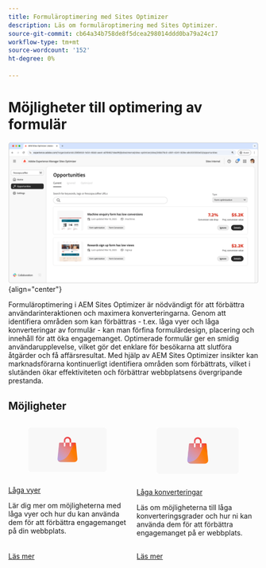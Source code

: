 ```yaml
---
title: Formuläroptimering med Sites Optimizer
description: Läs om formuläroptimering med Sites Optimizer.
source-git-commit: cb64a34b758de8f5dcea298014ddd0ba79a24c17
workflow-type: tm+mt
source-wordcount: '152'
ht-degree: 0%

---
```



# Möjligheter till optimering av formulär

![Formuläroptimeringsmöjligheter](./assets/form-optimization/hero.png){align="center"}

Formuläroptimering i AEM Sites Optimizer är nödvändigt för att förbättra användarinteraktionen och maximera konverteringarna. Genom att identifiera områden som kan förbättras - t.ex. låga vyer och låga konverteringar av formulär - kan man förfina formulärdesign, placering och innehåll för att öka engagemanget. Optimerade formulär ger en smidig användarupplevelse, vilket gör det enklare för besökarna att slutföra åtgärder och få affärsresultat. Med hjälp av AEM Sites Optimizer insikter kan marknadsförarna kontinuerligt identifiera områden som förbättrats, vilket i slutänden ökar effektiviteten och förbättrar webbplatsens övergripande prestanda.

## Möjligheter

<!-- CARDS
 
* ../documentation/opportunities/low-views.md
  {title=Low views}
  {image=../assets/common/card-bag.png}
* ../documentation/opportunities/low-conversions.md
  {title=Low conversions}
  {image=../assets/common/card-bag.png}

--->
<!-- START CARDS HTML - DO NOT MODIFY BY HAND -->
<div class="columns">
    <div class="column is-half-tablet is-half-desktop is-one-third-widescreen" aria-label="Low views">
        <div class="card" style="height: 100%; display: flex; flex-direction: column; height: 100%;">
            <div class="card-image">
                <figure class="image x-is-16by9">
                    <a href="../documentation/opportunities/low-views.md" title="Låga vyer" target="_blank" rel="referrer">
                        <img class="is-bordered-r-small" src="../assets/common/card-bag.png" alt="Låga vyer"
                             style="width: 100%; aspect-ratio: 16 / 9; object-fit: cover; overflow: hidden; display: block; margin: auto;">
                    </a>
                </figure>
            </div>
            <div class="card-content is-padded-small" style="display: flex; flex-direction: column; flex-grow: 1; justify-content: space-between;">
                <div class="top-card-content">
                    <p class="headline is-size-6 has-text-weight-bold">
                        <a href="../documentation/opportunities/low-views.md" target="_blank" rel="referrer" title="Låga vyer">Låga vyer</a>
                    </p>
                    <p class="is-size-6">Lär dig mer om möjligheterna med låga vyer och hur du kan använda dem för att förbättra engagemanget på din webbplats.</p>
                </div>
                <a href="../documentation/opportunities/low-views.md" target="_blank" rel="referrer" class="spectrum-Button spectrum-Button--outline spectrum-Button--primary spectrum-Button--sizeM" style="align-self: flex-start; margin-top: 1rem;">
                    <span class="spectrum-Button-label has-no-wrap has-text-weight-bold">Läs mer</span>
                </a>
            </div>
        </div>
    </div>
    <div class="column is-half-tablet is-half-desktop is-one-third-widescreen" aria-label="Low conversions">
        <div class="card" style="height: 100%; display: flex; flex-direction: column; height: 100%;">
            <div class="card-image">
                <figure class="image x-is-16by9">
                    <a href="../documentation/opportunities/low-conversions.md" title="Låga konverteringar" target="_blank" rel="referrer">
                        <img class="is-bordered-r-small" src="../assets/common/card-bag.png" alt="Låga konverteringar"
                             style="width: 100%; aspect-ratio: 16 / 9; object-fit: cover; overflow: hidden; display: block; margin: auto;">
                    </a>
                </figure>
            </div>
            <div class="card-content is-padded-small" style="display: flex; flex-direction: column; flex-grow: 1; justify-content: space-between;">
                <div class="top-card-content">
                    <p class="headline is-size-6 has-text-weight-bold">
                        <a href="../documentation/opportunities/low-conversions.md" target="_blank" rel="referrer" title="Låga konverteringar">Låga konverteringar</a>
                    </p>
                    <p class="is-size-6">Läs om möjligheterna till låga konverteringsgrader och hur ni kan använda dem för att förbättra engagemanget på er webbplats.</p>
                </div>
                <a href="../documentation/opportunities/low-conversions.md" target="_blank" rel="referrer" class="spectrum-Button spectrum-Button--outline spectrum-Button--primary spectrum-Button--sizeM" style="align-self: flex-start; margin-top: 1rem;">
                    <span class="spectrum-Button-label has-no-wrap has-text-weight-bold">Läs mer</span>
                </a>
            </div>
        </div>
    </div>
</div>
<!-- END CARDS HTML - DO NOT MODIFY BY HAND -->
